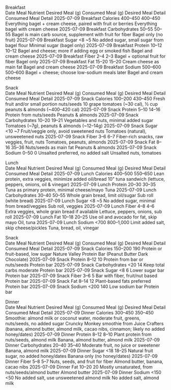 Breakfast  
Date	Meal	Nutrient	Desired Meal (g)	Consumed Meal (g)	Desired Meal Detail	Consumed Meal Detail
2025-07-09	Breakfast	Calories	400–450	400–450	Everything bagel + cream cheese, paired with fruit or berries	Everything bagel with cream cheese
2025-07-09	Breakfast	Carbohydrates	50–55	50–55	Bagel is main carb source, supplement with fruit for fiber	Bagel only (no fruit)
2025-07-09	Breakfast	Sugar	<8	~5	No added sugar, small sugar from bagel flour	Minimal sugar (bagel only)
2025-07-09	Breakfast	Protein	10–12	10–12	Bagel and cheese; more if adding egg or smoked fish	Bagel and cream cheese
2025-07-09	Breakfast	Fiber	2–4	2–3	Bagel + optional fruit for fiber	Bagel only
2025-07-09	Breakfast	Fat	15–20	15–20	Cream cheese as main fat	Bagel and cream cheese
2025-07-09	Breakfast	Sodium	500–600	500–600	Bagel + cheese; choose low-sodium meals later	Bagel and cream cheese

Snack  
Date	Meal	Nutrient	Desired Meal (g)	Consumed Meal (g)	Desired Meal Detail	Consumed Meal Detail
2025-07-09	Snack	Calories	100–200	430–450	Fresh fruit and/or small portion nuts/seeds	10 grape tomatoes (~30 cal), ½ cup peanuts & almonds (~400–420 cal)
2025-07-09	Snack	Protein	5–10	14–16	Protein from nuts/seeds	Peanuts & almonds
2025-07-09	Snack	Carbohydrates	10–20	19–21	Vegetables and nuts, minimal added sugar	Tomatoes (~7g), peanuts & almonds (~12–14g)
2025-07-09	Snack	Sugar	<10	~7	Fruit/veggie only, avoid sweetened nuts	Tomatoes (natural), unsweetened nuts
2025-07-09	Snack	Fiber	3–6	6–7	Fiber-rich snacks, raw veggies, fruit, nuts	Tomatoes, peanuts, almonds
2025-07-09	Snack	Fat	8–16	35–36	Nuts/seeds as main fat	Peanuts & almonds
2025-07-09	Snack	Sodium	0–50	0	Unsalted preferred, no added salt	Unsalted nuts, tomatoes

Lunch  
Date	Meal	Nutrient	Desired Meal (g)	Consumed Meal (g)	Desired Meal Detail	Consumed Meal Detail
2025-07-09	Lunch	Calories	400–500	550–650	Lean protein, extra veggies, minimize added oil/bread	10" tuna sandwich (lettuce, peppers, onions, oil & vinegar)
2025-07-09	Lunch	Protein	20–30	30–35	Tuna as primary protein, minimal cheese/mayo	Tuna
2025-07-09	Lunch	Carbohydrates	30–40	50–55	Whole grain bread, limit oil/sugar	Sub roll (white bread)
2025-07-09	Lunch	Sugar	<8	~5	No added sugar, minimal from bread/veggies	Sub roll, veggies
2025-07-09	Lunch	Fiber	4–8	4–6	Extra veggies, whole grain bread if available	Lettuce, peppers, onions, sub roll
2025-07-09	Lunch	Fat	10–18	20–25	Use oil and avocado for fat, skip mayo	Oil, tuna
2025-07-09	Lunch	Sodium	<700	800–1,000	Limit added salt, skip cheese/pickles	Tuna, bread, oil, vinegar

Snack  
Date	Meal	Nutrient	Desired Meal (g)	Consumed Meal (g)	Desired Meal Detail	Consumed Meal Detail
2025-07-09	Snack	Calories	150–200	190	Protein or fruit-based, low sugar	Nature Valley Protein Bar (Peanut Butter Dark Chocolate)
2025-07-09	Snack	Protein	8–12	10	Protein from bar or nuts/seeds	Protein bar
2025-07-09	Snack	Carbohydrates	<20	14	Keep total carbs moderate	Protein bar
2025-07-09	Snack	Sugar	<8	6	Lower sugar bar	Protein bar
2025-07-09	Snack	Fiber	3–6	5	Bar with fiber, fruit/nut based	Protein bar
2025-07-09	Snack	Fat	8–14	12	Plant-based fats preferred	Protein bar
2025-07-09	Snack	Sodium	<200	140	Low sodium bar	Protein bar

Dinner  
Date	Meal	Nutrient	Desired Meal (g)	Consumed Meal (g)	Desired Meal Detail	Consumed Meal Detail
2025-07-09	Dinner	Calories	300–450	350–450	Smoothie: almond milk or coconut water, moderate fruit, greens, nuts/seeds, no added sugar	Cruncky Monkey smoothie from Juice Crafters (banana, almond butter, almond milk, cacao nibs, cinnamon; likely no added honey/dates)
2025-07-09	Dinner	Protein	8–12	8–10	Plant protein from nuts/seeds, almond milk	Banana, almond butter, almond milk
2025-07-09	Dinner	Carbohydrates	20–40	35–40	Moderate fruit, no juice or sweetener	Banana, almond milk
2025-07-09	Dinner	Sugar	<18	18–25	Natural fruit sugar, no added honey/dates	Banana only (no honey/dates)
2025-07-09	Dinner	Fiber	5–8	5–7	Nuts, seeds, and fruit for fiber	Almond butter, banana, cacao nibs
2025-07-09	Dinner	Fat	10–20	20	Mostly unsaturated, from nuts/seeds/almond butter	Almond butter
2025-07-09	Dinner	Sodium	<150	<50	No added salt, use unsweetened almond milk	No added salt, almond milk
